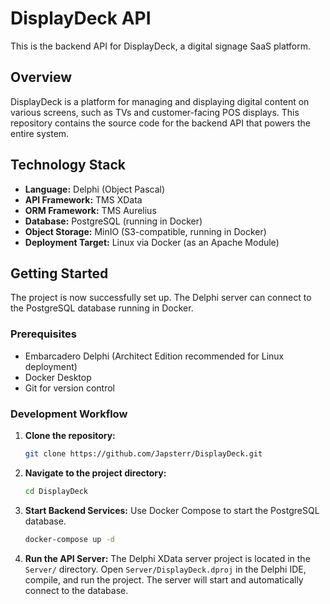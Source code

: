 # DisplayDeck API

This is the backend API for DisplayDeck, a digital signage SaaS platform.

## Overview

DisplayDeck is a platform for managing and displaying digital content on various screens, such as TVs and customer-facing POS displays. This repository contains the source code for the backend API that powers the entire system.

## Technology Stack

*   **Language:** Delphi (Object Pascal)
*   **API Framework:** TMS XData
*   **ORM Framework:** TMS Aurelius
*   **Database:** PostgreSQL (running in Docker)
*   **Object Storage:** MinIO (S3-compatible, running in Docker)
*   **Deployment Target:** Linux via Docker (as an Apache Module)

## Getting Started

The project is now successfully set up. The Delphi server can connect to the PostgreSQL database running in Docker.

### Prerequisites

*   Embarcadero Delphi (Architect Edition recommended for Linux deployment)
*   Docker Desktop
*   Git for version control

### Development Workflow

1.  **Clone the repository:**
    ```bash
    git clone https://github.com/Japsterr/DisplayDeck.git
    ```
2.  **Navigate to the project directory:**
    ```bash
    cd DisplayDeck
    ```
3.  **Start Backend Services:**
    Use Docker Compose to start the PostgreSQL database.
    ```bash
    docker-compose up -d
    ```

4.  **Run the API Server:**
    The Delphi XData server project is located in the `Server/` directory. Open `Server/DisplayDeck.dproj` in the Delphi IDE, compile, and run the project. The server will start and automatically connect to the database.
